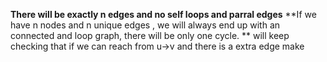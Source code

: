 **There will be exactly n edges and no self loops and parral edges**
**If we have n nodes  and n unique edges , we will always end up  with an connected and loop graph, there will be only one cycle.
**
will keep checking that if we can reach from u->v and  there is a extra edge make
​